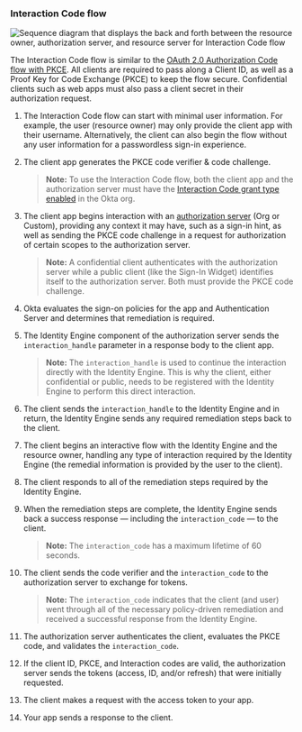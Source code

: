 ### Interaction Code flow

<div class="full">

![Sequence diagram that displays the back and forth between the resource owner, authorization server, and resource server for Interaction Code flow](/img/authorization/interaction-code-grant-flow-guide.png)

</div>

<!-- Source for image. Generated using http://www.plantuml.com/plantuml/uml/

@startuml
skinparam monochrome true
actor "Resource Owner (User)" as user
participant "Client" as client
participant "Authorization Server (Okta)" as okta
participant "Resource Server (Your App)" as app

autonumber "<b>#."
user -> client: Start auth w/ user identifier
client -> client: Generate PKCE code verifier & challenge
client -> okta: Authorization request w/ code_challenge, client ID, scopes, and user info
okta -> okta: Remediation required
okta -> client: Send interaction_handle in response (for required interaction)
client <-> okta: Remediation steps w/ interaction_handle
user <-> client: Remediation
note right: Possible multiple remediation steps required
client -> okta: Complete remediation steps w/ interaction_handle
okta -> client: Send interaction_code in response
client -> okta: Send interaction_code, client ID, code_verifier to /token
okta -> okta: Evaluates PKCE code
okta -> client: Access token (and optionally refresh token)
client -> app: Request with access token
app -> client: Response
@enduml

-->

The Interaction Code flow is similar to the [OAuth 2.0 Authorization Code flow with PKCE](/docs/concepts/oauth-openid/#authorization-code-flow-with-pkce). All clients are required to pass along a Client ID, as well as a Proof Key for Code Exchange (PKCE) to keep the flow secure. Confidential clients such as web apps must also pass a client secret in their authorization request.

1. The Interaction Code flow can start with minimal user information. For example, the user (resource owner) may only provide the client app with their username. Alternatively, the client can also begin the flow without any user information for a passwordless sign-in experience.

2. The client app generates the PKCE code verifier & code challenge.

    > **Note:** To use the Interaction Code flow, both the client app and the authorization server must have the [Interaction Code grant type enabled](#set-up-your-authorization-server) in the Okta org.

3. The client app begins interaction with an [authorization server](/docs/concepts/auth-servers/) (Org or Custom), providing any context it may have, such as a sign-in hint, as well as sending the PKCE code challenge in a request for authorization of certain scopes to the authorization server.

    > **Note:** A confidential client authenticates with the authorization server while a public client (like the Sign-In Widget) identifies itself to the authorization server. Both must provide the PKCE code challenge.

4. Okta evaluates the sign-on policies for the app and Authentication Server and determines that remediation is required.

5. The Identity Engine component of the authorization server sends the `interaction_handle` parameter in a response body to the client app.

    > **Note:** The `interaction_handle` is used to continue the interaction directly with the Identity Engine. This is why the client, either confidential or public, needs to be registered with the Identity Engine to perform this direct interaction.

6. The client sends the `interaction_handle` to the Identity Engine and in return, the Identity Engine sends any required remediation steps back to the client.

7. The client begins an interactive flow with the Identity Engine and the resource owner, handling any type of interaction required by the Identity Engine (the remedial information is provided by the user to the client).

8. The client responds to all of the remediation steps required by the Identity Engine.

9. When the remediation steps are complete, the Identity Engine sends back a success response &mdash; including the `interaction_code` &mdash; to the client.

    > **Note:** The `interaction_code` has a maximum lifetime of 60 seconds.

10. The client sends the code verifier and the `interaction_code` to the authorization server to exchange for tokens.

    > **Note:** The `interaction_code` indicates that the client (and user) went through all of the necessary policy-driven remediation and received a successful response from the Identity Engine.

11. The authorization server authenticates the client, evaluates the PKCE code, and validates the `interaction_code`.

12. If the client ID, PKCE, and Interaction codes are valid, the authorization server sends the tokens (access, ID, and/or refresh) that were initially requested.

13. The client makes a request with the access token to your app.

14. Your app sends a response to the client.
